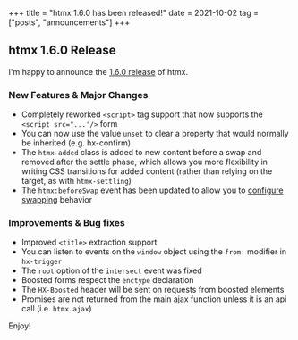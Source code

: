 +++
title = "htmx 1.6.0 has been released!"
date = 2021-10-02
tag = ["posts", "announcements"]
+++

## htmx 1.6.0 Release

I'm happy to announce the [1.6.0 release](https://unpkg.com/browse/htmx.org@1.6.0/) of htmx.

### New Features & Major Changes

- Completely reworked `<script>` tag support that now supports the `<script src="...'/>` form
- You can now use the value `unset` to clear a property that would normally be inherited (e.g. hx-confirm)
- The `htmx-added` class is added to new content before a swap and removed after the settle phase, which allows you more
  flexibility in writing CSS transitions for added content (rather than relying on the target, as with `htmx-settling`)
- The `htmx:beforeSwap` event has been updated to allow you to
  [configure swapping](@/docs.md#modifying_swapping_behavior_with_events) behavior

### Improvements & Bug fixes

- Improved `<title>` extraction support
- You can listen to events on the `window` object using the `from:` modifier in `hx-trigger`
- The `root` option of the `intersect` event was fixed
- Boosted forms respect the `enctype` declaration
- The `HX-Boosted` header will be sent on requests from boosted elements
- Promises are not returned from the main ajax function unless it is an api call (i.e. `htmx.ajax`)

Enjoy!
